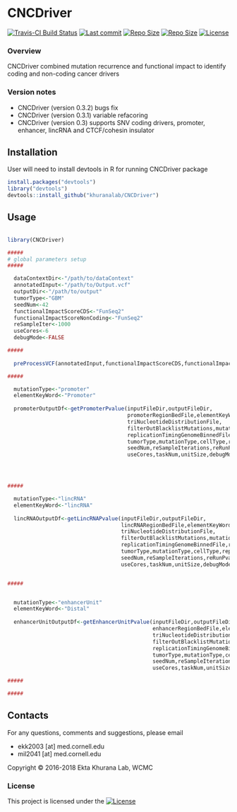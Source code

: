 # CNCDriver

[![Travis-CI Build Status](https://travis-ci.org/mil2041/CNCDriver.svg?branch=master)](https://travis-ci.org/mil2041/CNCDriver)
[![Last commit ](https://img.shields.io/github/last-commit/mil2041/CNCDriver.svg)]()
[![Repo Size ](https://img.shields.io/github/repo-size/mil2041/CNCDriver.svg)]()
[![Repo Size ](https://img.shields.io/github/release/mil2041/CNCDriver.svg)]()
[![License ](https://img.shields.io/github/license/mil2041/CNCDriver.svg?style=flat-square)]()

### Overview

CNCDriver combined mutation recurrence and functional impact to identify coding and non-coding cancer drivers

### Version notes

* CNCDriver (version 0.3.2) bugs fix
* CNCDriver (version 0.3.1) variable refacoring 
* CNCDriver (version 0.3) supports SNV coding drivers, promoter, enhancer, lincRNA and CTCF/cohesin insulator   




## Installation
User will need to install devtools in R for running CNCDriver package

``` r
install.packages("devtools")
library("devtools")
devtools::install_github("khuranalab/CNCDriver")
```

## Usage

``` r

library(CNCDriver)

#####
# global parameters setup
#####

  dataContextDir<-"/path/to/dataContext"
  annotatedInput<-"/path/to/Output.vcf"
  outputDir<-"/path/to/output"
  tumorType<-"GBM"
  seedNum<-42
  functionalImpactScoreCDS<-"FunSeq2"
  functionalImpactScoreNonCoding<-"FunSeq2"
  reSampleIter<-1000
  useCores<-6
  debugMode<-FALSE

#####
  
  preProcessVCF(annotatedInput,functionalImpactScoreCDS,functionalImpactScoreNonCoding,outputDir,tumorType,useCores)

#####

  mutationType<-"promoter"
  elementKeyWord<-"Promoter"
  
  promoterOutputDf<-getPromoterPvalue(inputFileDir,outputFileDir,
                                      promoterRegionBedFile,elementKeyWord,
                                      triNucleotideDistributionFile,
                                      filterOutBlacklistMutations,mutationBlacklistFile,
                                      replicationTimingGenomeBinnedFile,replicationTimingElementBinnedFilePromoter,
                                      tumorType,mutationType,cellType,replicationTimingCutOff,
                                      seedNum,reSampleIterations,reRunPvalueCutOff,
                                      useCores,taskNum,unitSize,debugMode)




#####

  mutationType<-"lincRNA"
  elementKeyWord<-"lincRNA"
  
  lincRNAOutputDf<-getLincRNAPvalue(inputFileDir,outputFileDir,
                                    lincRNARegionBedFile,elementKeyWord,
                                    triNucleotideDistributionFile,
                                    filterOutBlacklistMutations,mutationBlacklistFile,
                                    replicationTimingGenomeBinnedFile,replicationTimingElementBinnedFileLincRNA,
                                    tumorType,mutationType,cellType,replicationTimingCutOff,
                                    seedNum,reSampleIterations,reRunPvalueCutOff,
                                    useCores,taskNum,unitSize,debugMode)


#####


  mutationType<-"enhancerUnit"
  elementKeyWord<-"Distal"
  
  enhancerUnitOutputDf<-getEnhancerUnitPvalue(inputFileDir,outputFileDir,
                                              enhancerRegionBedFile,elementKeyWord,
                                              triNucleotideDistributionFile,
                                              filterOutBlacklistMutations,mutationBlacklistFile,
                                              replicationTimingGenomeBinnedFile,replicationTimingElementBinnedFileEnhancer,
                                              tumorType,mutationType,cellType,replicationTimingCutOff,
                                              seedNum,reSampleIterations,reRunPvalueCutOff,
                                              useCores,taskNum,unitSize,debugMode)

#####

#####


```
## Contacts
For any questions, comments and suggestions, please email

* ekk2003 [at] med.cornell.edu 
* mil2041 [at] med.cornell.edu

Copyright © 2016-2018 Ekta Khurana Lab, WCMC

### License 
This project is licensed under the 
[![License ](https://img.shields.io/github/license/mil2041/CNCDriver.svg?style=flat-square)]()


